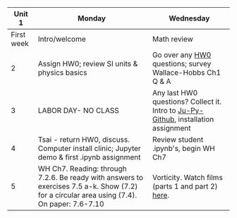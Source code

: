 | Unit 1 | Monday  | Wednesday  |
|---|------------- | ------------- |
| First week| Intro/welcome | Math review  |
| 2| Assign HW0; review SI units & physics basics | Go over any [HW0](https://github.com/ATMOcanes/ATM651_IntroAtmDynamics/tree/master/Unit1-Terminology_and_Tools) questions; survey Wallace-Hobbs Ch1 Q & A |
| 3 | LABOR DAY- NO CLASS | Any last HW0 questions? Collect it. Intro to [Ju-Py-Github](https://github.com/MPOcanes/MPO624-2020/blob/master/presentations/ProfGrumpy_guide_condaJuPyGitHub.pptx.pdf), installation assignment|
| 4 | Tsai - return HW0, discuss. Computer install clinic; Jupyter demo & first .ipynb assignment | Review student .ipynb's, begin WH Ch7  |
| 5 |WH Ch7. Reading: through 7.2.6. Be ready with answers to exercises 7.5 a-k. Show (7.2) for a circular area using (7.4). On paper: 7.6-7.10| Vorticity. Watch films (parts 1 and part 2) [here](http://web.mit.edu/hml/ncfmf.html). |
